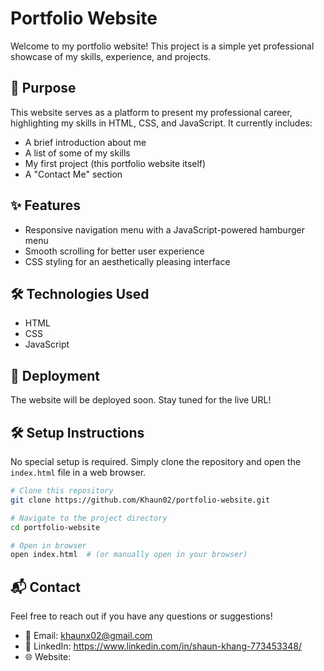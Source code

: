 # Portfolio Website

Welcome to my portfolio website! This project is a simple yet professional showcase of my skills, experience, and projects.

## 📌 Purpose
This website serves as a platform to present my professional career, highlighting my skills in HTML, CSS, and JavaScript. It currently includes:
- A brief introduction about me
- A list of some of my skills
- My first project (this portfolio website itself)
- A "Contact Me" section

## ✨ Features
- Responsive navigation menu with a JavaScript-powered hamburger menu
- Smooth scrolling for better user experience
- CSS styling for an aesthetically pleasing interface

## 🛠️ Technologies Used
- HTML
- CSS
- JavaScript

## 🚀 Deployment
The website will be deployed soon. Stay tuned for the live URL!

## 🛠️ Setup Instructions
No special setup is required. Simply clone the repository and open the `index.html` file in a web browser.

```sh
# Clone this repository
git clone https://github.com/Khaun02/portfolio-website.git

# Navigate to the project directory
cd portfolio-website

# Open in browser
open index.html  # (or manually open in your browser)
```

## 📬 Contact
Feel free to reach out if you have any questions or suggestions!

- 📧 Email: khaunx02@gmail.com
- 🔗 LinkedIn: https://www.linkedin.com/in/shaun-khang-773453348/
- 🌐 Website: 
